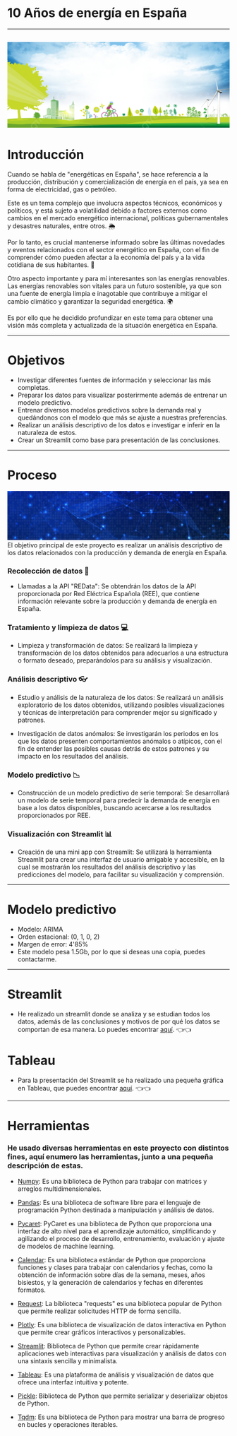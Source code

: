 # 10 Años de energía en España
---
![portada](images/imagen_verde.jpg)
---
# Introducción
Cuando se habla de "energéticas en España", se hace referencia a la producción, distribución y comercialización de energía en el país, ya sea en forma de electricidad, gas o petróleo. 

Este es un tema complejo que involucra aspectos técnicos, económicos y políticos, y está sujeto a volatilidad debido a factores externos como cambios en el mercado energético internacional, políticas gubernamentales y desastres naturales, entre otros. 🌦️

Por lo tanto, es crucial mantenerse informado sobre las últimas novedades y eventos relacionados con el sector energético en España, con el fin de comprender cómo pueden afectar a la economía del país y a la vida cotidiana de sus habitantes. 🌆

Otro aspecto importante y para mí interesantes son las energías renovables. Las energías renovables son vitales para un futuro sostenible, ya que son una fuente de energía limpia e inagotable que contribuye a mitigar el cambio climático y garantizar la seguridad energética. 🌍

Es por ello que he decidido profundizar en este tema para obtener una visión más completa y actualizada de la situación energética en España.

---
# Objetivos
- Investigar diferentes fuentes de información y seleccionar las más completas.
- Preparar los datos para visualizar posterirmente además de entrenar un modelo predictivo.
- Entrenar diversos modelos predictivos sobre la demanda real y quedándonos con el modelo que más se ajuste a nuestras preferencias.
- Realizar un análisis descriptivo de los datos e investigar e inferir en la naturaleza de estos.
- Crear un Streamlit como base para presentación de las conclusiones.

---
# Proceso
![subportada](/images/conexiones.jpg)
El objetivo principal de este proyecto es realizar un análisis descriptivo de los datos relacionados con la producción y demanda de energía en España.

### Recolección de datos 📑

- Llamadas a la API "REData": Se obtendrán los datos de la API proporcionada por Red Eléctrica Española (REE), que contiene información relevante sobre la producción y demanda de energía en España.

### Tratamiento y limpieza de datos 💻

- Limpieza y transformación de datos: Se realizará la limpieza y transformación de los datos obtenidos para adecuarlos a una estructura o formato deseado, preparándolos para su análisis y visualización.

### Análisis descriptivo 👓

- Estudio y análisis de la naturaleza de los datos: Se realizará un análisis exploratorio de los datos obtenidos, utilizando posibles visualizaciones y técnicas de interpretación para comprender mejor su significado y patrones.

- Investigación de datos anómalos: Se investigarán los periodos en los que los datos presenten comportamientos anómalos o atípicos, con el fin de entender las posibles causas detrás de estos patrones y su impacto en los resultados del análisis.

### Modelo predictivo  📉

- Construcción de un modelo predictivo de serie temporal: Se desarrollará un modelo de serie temporal para predecir la demanda de energía en base a los datos disponibles, buscando acercarse a los resultados proporcionados por REE.

### Visualización con Streamlit 📊

- Creación de una mini app con Streamlit: Se utilizará la herramienta Streamlit para crear una interfaz de usuario amigable y accesible, en la cual se mostrarán los resultados del análisis descriptivo y las predicciones del modelo, para facilitar su visualización y comprensión.

---
# Modelo predictivo
- Modelo: ARIMA
- Orden estacional: (0, 1, 0, 2)
- Margen de error: 4'85%
- Este modelo pesa 1.5Gb, por lo que si deseas una copia, puedes contactarme.
---
# Streamlit
- He realizado un streamlit donde se analiza y se estudian todos los datos, además de las conclusiones y motivos de por qué los datos se comportan de esa manera. Lo puedes encontrar [aquí](https://github.com/XiangLinZ/Proyecto_Final/tree/main/streamlit). 👈👈
# Tableau
- Para la presentación del Streamlit se ha realizado una pequeña gráfica en Tableau, que puedes encontrar [aquí](). 👈👈
---
# Herramientas
### He usado diversas herramientas en este proyecto con distintos fines, aquí enumero las herramientas, junto a una pequeña descripción de estas.

- [Numpy](https://numpy.org/): Es una biblioteca de Python para trabajar con matrices y arreglos multidimensionales.

- [Pandas](https://pandas.pydata.org/): Es una biblioteca de software libre para el lenguaje de programación Python destinada a manipulación y análisis de datos.

- [Pycaret](https://pycaret.org/): PyCaret es una biblioteca de Python que proporciona una interfaz de alto nivel para el aprendizaje automático, simplificando y agilizando el proceso de desarrollo, entrenamiento, evaluación y ajuste de modelos de machine learning.

- [Calendar](https://docs.python.org/3/library/calendar.html): Es una biblioteca estándar de Python que proporciona funciones y clases para trabajar con calendarios y fechas, como la obtención de información sobre días de la semana, meses, años bisiestos, y la generación de calendarios y fechas en diferentes formatos.

- [Request](https://pypi.org/project/requests/): La biblioteca "requests" es una biblioteca popular de Python que permite realizar solicitudes HTTP de forma sencilla.

- [Plotly](https://plotly.com/): Es una biblioteca de visualización de datos interactiva en Python que permite crear gráficos interactivos y personalizables.

- [Streamlit](https://docs.streamlit.io/): Biblioteca de Python que permite crear rápidamente aplicaciones web interactivas para visualización y análisis de datos con una sintaxis sencilla y minimalista.

- [Tableau](https://www.tableau.com/): Es una plataforma de análisis y visualización de datos que ofrece una interfaz intuitiva y potente.

- [Pickle](https://docs.python.org/3/library/pickle.html): Biblioteca de Python que permite serializar y deserializar objetos de Python.

- [Tqdm](https://github.com/tqdm/tqdm): Es una biblioteca de Python para mostrar una barra de progreso en bucles y operaciones iterables.